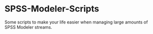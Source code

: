 # SPSS-Modeler-Scripts

Some scripts to make your life easier when managing large amounts of SPSS Modeler streams.
